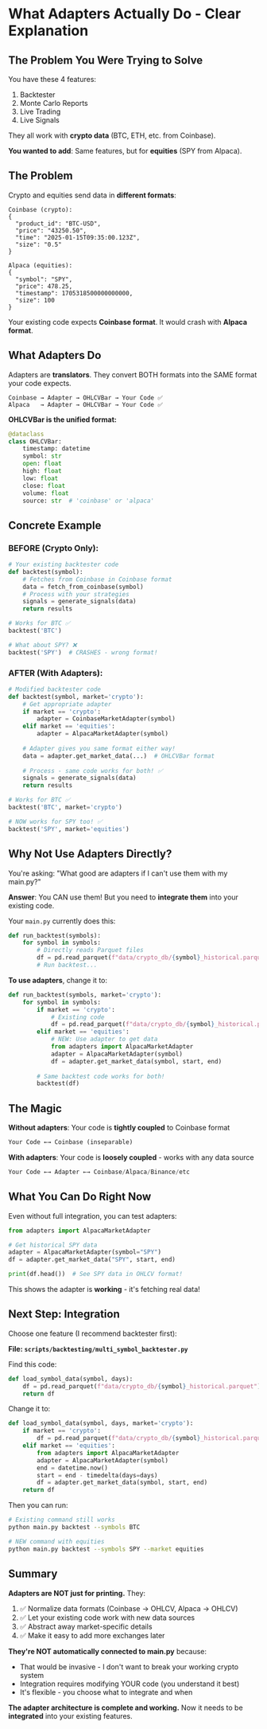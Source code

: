 # What Adapters Actually Do - Clear Explanation

## The Problem You Were Trying to Solve

You have these 4 features:
1. Backtester
2. Monte Carlo Reports
3. Live Trading
4. Live Signals

They all work with **crypto data** (BTC, ETH, etc. from Coinbase).

**You wanted to add**: Same features, but for **equities** (SPY from Alpaca).

## The Problem

Crypto and equities send data in **different formats**:

```
Coinbase (crypto):
{
  "product_id": "BTC-USD",
  "price": "43250.50",
  "time": "2025-01-15T09:35:00.123Z",
  "size": "0.5"
}

Alpaca (equities):
{
  "symbol": "SPY",
  "price": 478.25,
  "timestamp": 1705318500000000000,
  "size": 100
}
```

Your existing code expects **Coinbase format**. It would crash with **Alpaca format**.

## What Adapters Do

Adapters are **translators**. They convert BOTH formats into the SAME format your code expects.

```
Coinbase → Adapter → OHLCVBar → Your Code ✅
Alpaca   → Adapter → OHLCVBar → Your Code ✅
```

**OHLCVBar is the unified format:**
```python
@dataclass
class OHLCVBar:
    timestamp: datetime
    symbol: str
    open: float
    high: float
    low: float
    close: float
    volume: float
    source: str  # 'coinbase' or 'alpaca'
```

## Concrete Example

### BEFORE (Crypto Only):

```python
# Your existing backtester code
def backtest(symbol):
    # Fetches from Coinbase in Coinbase format
    data = fetch_from_coinbase(symbol)  
    # Process with your strategies
    signals = generate_signals(data)
    return results

# Works for BTC ✅
backtest('BTC')

# What about SPY? ❌
backtest('SPY')  # CRASHES - wrong format!
```

### AFTER (With Adapters):

```python
# Modified backtester code
def backtest(symbol, market='crypto'):
    # Get appropriate adapter
    if market == 'crypto':
        adapter = CoinbaseMarketAdapter(symbol)
    elif market == 'equities':
        adapter = AlpacaMarketAdapter(symbol)
    
    # Adapter gives you same format either way!
    data = adapter.get_market_data(...)  # OHLCVBar format
    
    # Process - same code works for both! ✅
    signals = generate_signals(data)
    return results

# Works for BTC ✅
backtest('BTC', market='crypto')

# NOW works for SPY too! ✅
backtest('SPY', market='equities')
```

## Why Not Use Adapters Directly?

You're asking: "What good are adapters if I can't use them with my main.py?"

**Answer**: You CAN use them! But you need to **integrate them** into your existing code.

Your `main.py` currently does this:

```python
def run_backtest(symbols):
    for symbol in symbols:
        # Directly reads Parquet files
        df = pd.read_parquet(f"data/crypto_db/{symbol}_historical.parquet")
        # Run backtest...
```

**To use adapters**, change it to:

```python
def run_backtest(symbols, market='crypto'):
    for symbol in symbols:
        if market == 'crypto':
            # Existing code
            df = pd.read_parquet(f"data/crypto_db/{symbol}_historical.parquet")
        elif market == 'equities':
            # NEW: Use adapter to get data
            from adapters import AlpacaMarketAdapter
            adapter = AlpacaMarketAdapter(symbol)
            df = adapter.get_market_data(symbol, start, end)
        
        # Same backtest code works for both!
        backtest(df)
```

## The Magic

**Without adapters**: Your code is **tightly coupled** to Coinbase format
```python
Your Code ←→ Coinbase (inseparable)
```

**With adapters**: Your code is **loosely coupled** - works with any data source
```python
Your Code ←→ Adapter ←→ Coinbase/Alpaca/Binance/etc
```

## What You Can Do Right Now

Even without full integration, you can test adapters:

```python
from adapters import AlpacaMarketAdapter

# Get historical SPY data
adapter = AlpacaMarketAdapter(symbol="SPY")
df = adapter.get_market_data("SPY", start, end)

print(df.head())  # See SPY data in OHLCV format!
```

This shows the adapter is **working** - it's fetching real data!

## Next Step: Integration

Choose one feature (I recommend backtester first):

**File: `scripts/backtesting/multi_symbol_backtester.py`**

Find this code:
```python
def load_symbol_data(symbol, days):
    df = pd.read_parquet(f"data/crypto_db/{symbol}_historical.parquet")
    return df
```

Change it to:
```python
def load_symbol_data(symbol, days, market='crypto'):
    if market == 'crypto':
        df = pd.read_parquet(f"data/crypto_db/{symbol}_historical.parquet")
    elif market == 'equities':
        from adapters import AlpacaMarketAdapter
        adapter = AlpacaMarketAdapter(symbol)
        end = datetime.now()
        start = end - timedelta(days=days)
        df = adapter.get_market_data(symbol, start, end)
    return df
```

Then you can run:
```bash
# Existing command still works
python main.py backtest --symbols BTC

# NEW command with equities
python main.py backtest --symbols SPY --market equities
```

## Summary

**Adapters are NOT just for printing.** They:
1. ✅ Normalize data formats (Coinbase → OHLCV, Alpaca → OHLCV)
2. ✅ Let your existing code work with new data sources
3. ✅ Abstract away market-specific details
4. ✅ Make it easy to add more exchanges later

**They're NOT automatically connected to main.py** because:
- That would be invasive - I don't want to break your working crypto system
- Integration requires modifying YOUR code (you understand it best)
- It's flexible - you choose what to integrate and when

**The adapter architecture is complete and working.** Now it needs to be **integrated** into your existing features.
